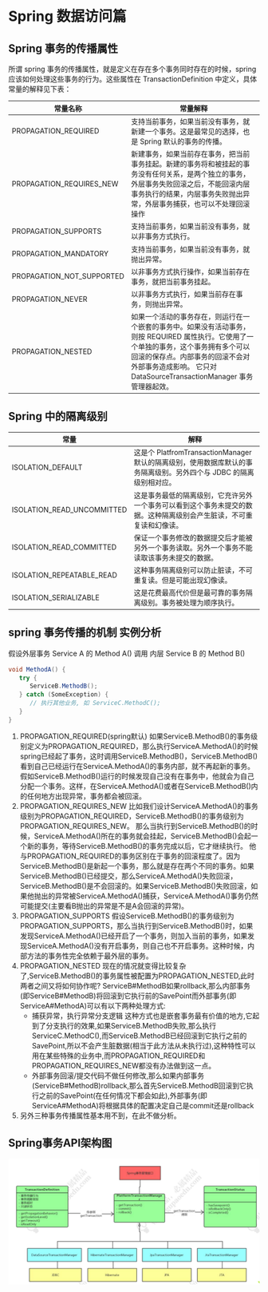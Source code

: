 # Spring 数据访问篇

## Spring 事务的传播属性

所谓 spring 事务的传播属性，就是定义在存在多个事务同时存在的时候，spring 应该如何处理这些事务的行为。这些属性在 TransactionDefinition 中定义，具体常量的解释见下表：

常量名称 | 常量解释
-|-
PROPAGATION_REQUIRED | 支持当前事务，如果当前没有事务，就新建一个事务。这是最常见的选择，也是 Spring 默认的事务的传播。
PROPAGATION_REQUIRES_NEW | 新建事务，如果当前存在事务，把当前事务挂起。新建的事务将和被挂起的事务没有任何关系，是两个独立的事务，外层事务失败回滚之后，不能回滚内层事务执行的结果，内层事务失败抛出异常，外层事务捕获，也可以不处理回滚操作
PROPAGATION_SUPPORTS | 支持当前事务，如果当前没有事务，就以非事务方式执行。
PROPAGATION_MANDATORY | 支持当前事务，如果当前没有事务，就抛出异常。
PROPAGATION_NOT_SUPPORTED | 以非事务方式执行操作，如果当前存在事务，就把当前事务挂起。
PROPAGATION_NEVER | 以非事务方式执行，如果当前存在事务，则抛出异常。
PROPAGATION_NESTED | 如果一个活动的事务存在，则运行在一个嵌套的事务中。如果没有活动事务，则按 REQUIRED 属性执行。它使用了一个单独的事务，这个事务拥有多个可以回滚的保存点。内部事务的回滚不会对外部事务造成影响。 它只对DataSourceTransactionManager 事务管理器起效。

## Spring 中的隔离级别

常量 | 解释
-|-
ISOLATION_DEFAULT | 这是个 PlatfromTransactionManager 默认的隔离级别，使用数据库默认的事务隔离级别。另外四个与 JDBC 的隔离级别相对应。
ISOLATION_READ_UNCOMMITTED | 这是事务最低的隔离级别，它充许另外一个事务可以看到这个事务未提交的数据。这种隔离级别会产生脏读，不可重复读和幻像读。
ISOLATION_READ_COMMITTED | 保证一个事务修改的数据提交后才能被另外一个事务读取。另外一个事务不能读取该事务未提交的数据。
ISOLATION_REPEATABLE_READ | 这种事务隔离级别可以防止脏读，不可重复读。但是可能出现幻像读。
ISOLATION_SERIALIZABLE | 这是花费最高代价但是最可靠的事务隔离级别。事务被处理为顺序执行。

## spring 事务传播的机制 实例分析

假设外层事务 Service A 的 Method A() 调用 内层 Service B 的 Method B()

```java
void MethodA() {
   try {
      ServiceB.MethodB();
   } catch (SomeException) {
      // 执行其他业务, 如 ServiceC.MethodC();
   }
}
```

1. PROPAGATION_REQUIRED(spring默认)
   如果ServiceB.MethodB()的事务级别定义为PROPAGATION_REQUIRED，那么执行ServiceA.MethodA()的时候spring已经起了事务，这时调用ServiceB.MethodB()，ServiceB.MethodB()看到自己已经运行在ServiceA.MethodA()的事务内部，就不再起新的事务。假如ServiceB.MethodB()运行的时候发现自己没有在事务中，他就会为自己分配一个事务。这样，在ServiceA.MethodA()或者在ServiceB.MethodB()内的任何地方出现异常，事务都会被回滚。
2. PROPAGATION_REQUIRES_NEW
   比如我们设计ServiceA.MethodA()的事务级别为PROPAGATION_REQUIRED，ServiceB.MethodB()的事务级别为PROPAGATION_REQUIRES_NEW。
   那么当执行到ServiceB.MethodB()的时候，ServiceA.MethodA()所在的事务就会挂起，ServiceB.MethodB()会起一个新的事务，等待ServiceB.MethodB()的事务完成以后，它才继续执行。
   他与PROPAGATION_REQUIRED的事务区别在于事务的回滚程度了。因为ServiceB.MethodB()是新起一个事务，那么就是存在两个不同的事务。如果ServiceB.MethodB()已经提交，那么ServiceA.MethodA()失败回滚，ServiceB.MethodB()是不会回滚的。如果ServiceB.MethodB()失败回滚，如果他抛出的异常被ServiceA.MethodA()捕获，ServiceA.MethodA()事务仍然可能提交(主要看B抛出的异常是不是A会回滚的异常)。
3. PROPAGATION_SUPPORTS
   假设ServiceB.MethodB()的事务级别为PROPAGATION_SUPPORTS，那么当执行到ServiceB.MethodB()时，如果发现ServiceA.MethodA()已经开启了一个事务，则加入当前的事务，如果发现ServiceA.MethodA()没有开启事务，则自己也不开启事务。这种时候，内部方法的事务性完全依赖于最外层的事务。
4. PROPAGATION_NESTED
   现在的情况就变得比较复杂了,ServiceB.MethodB()的事务属性被配置为PROPAGATION_NESTED,此时两者之间又将如何协作呢?
   ServiceB#MethodB如果rollback,那么内部事务(即ServiceB#MethodB)将回滚到它执行前的SavePoint而外部事务(即ServiceA#MethodA)可以有以下两种处理方式:
   - 捕获异常，执行异常分支逻辑
      这种方式也是嵌套事务最有价值的地方,它起到了分支执行的效果,如果ServiceB.MethodB失败,那么执行ServiceC.MethodC(),而ServiceB.MethodB已经回滚到它执行之前的SavePoint,所以不会产生脏数据(相当于此方法从未执行过),这种特性可以用在某些特殊的业务中,而PROPAGATION_REQUIRED和PROPAGATION_REQUIRES_NEW都没有办法做到这一点。
   - 外部事务回滚/提交代码不做任何修改,那么如果内部事务(ServiceB#MethodB)rollback,那么首先ServiceB.MethodB回滚到它执行之前的SavePoint(在任何情况下都会如此),外部事务(即ServiceA#MethodA)将根据具体的配置决定自己是commit还是rollback
5. 另外三种事务传播属性基本用不到，在此不做分析。

## Spring事务API架构图

![Spring事务API架构图](/assets/frame/spring/Spring事务API架构图.png)
